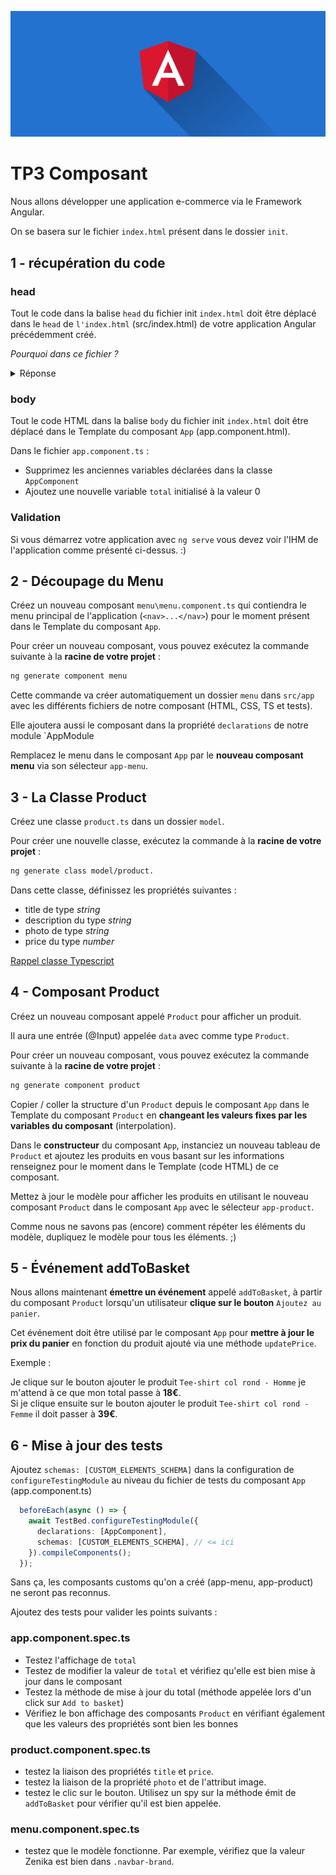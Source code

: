 ![Angular](./Angular.png)

# TP3 Composant

Nous allons développer une application e-commerce via le Framework Angular.

On se basera sur le fichier `index.html` présent dans le dossier `init`.

## 1 - récupération du code

### head

Tout le code dans la balise `head` du fichier init `index.html` doit être déplacé dans le `head` de `l'index.html` (src/index.html) de votre application Angular précédemment créé.

_Pourquoi dans ce fichier ?_

<details>
<summary>Réponse</summary>
Car la balise <b>head</b> est commune à toute nos pages. On a besoin donc de la charger qu'une seule fois au démarrage de notre application.
</details>

### body

Tout le code HTML dans la balise `body`  du fichier init `index.html` doit être déplacé dans le Template du composant `App` (app.component.html).

Dans le fichier `app.component.ts` :

- Supprimez les anciennes variables déclarées dans la classe `AppComponent`
- Ajoutez une nouvelle variable `total` initialisé à la valeur 0

### Validation

Si vous démarrez votre application avec `ng serve` vous devez voir l'IHM de l'application comme présenté ci-dessus. :)

## 2 - Découpage du Menu

Créez un nouveau composant `menu\menu.component.ts` qui contiendra le menu principal de l'application (`<nav>...</nav>`) pour le moment présent dans le Template du composant `App`.

Pour créer un nouveau composant, vous pouvez exécutez la commande suivante à la **racine de votre projet** :

```bash
ng generate component menu
```

Cette commande va créer automatiquement un dossier `menu` dans `src/app` avec les différents fichiers de notre composant (HTML, CSS, TS et tests).

Elle ajoutera aussi le composant dans la propriété `declarations` de notre module `AppModule

Remplacez le menu dans le composant `App` par le **nouveau composant menu** via son sélecteur `app-menu`.

## 3 - La Classe Product

Créez une classe `product.ts` dans un dossier `model`.

Pour créer une nouvelle classe, exécutez la commande à la **racine de votre projet** :

```bash
ng generate class model/product.
```

Dans cette classe, définissez les propriétés suivantes :

- title de type _string_
- description du type _string_
- photo de type _string_
- price du type _number_

[Rappel classe Typescript](https://www.typescriptlang.org/docs/handbook/classes.html)

## 4 - Composant Product

Créez un nouveau composant appelé `Product` pour afficher un produit.

Il aura une entrée (@Input) appelée `data` avec comme type `Product`.  

Pour créer un nouveau composant, vous pouvez exécutez la commande suivante à la **racine de votre projet** :

```bash
ng generate component product
```

Copier / coller la structure d'un `Product` depuis le composant `App` dans le Template du composant `Product` en **changeant les valeurs fixes par les variables du composant** (interpolation).

Dans le **constructeur** du composant `App`, instanciez un nouveau tableau de `Product` et ajoutez les produits en vous basant sur les informations renseignez pour le moment dans le Template (code HTML) de ce composant.

Mettez à jour le modèle pour afficher les produits en utilisant le nouveau composant `Product` dans le composant `App` avec le sélecteur `app-product`.

Comme nous ne savons pas (encore) comment répéter les éléments du modèle, dupliquez le modèle pour tous les éléments. ;)

## 5 - Événement addToBasket

Nous allons maintenant **émettre un événement** appelé `addToBasket`, à partir du composant `Product`
lorsqu'un utilisateur **clique sur le bouton** `Ajoutez au panier`.

Cet événement doit être utilisé par le composant `App` pour **mettre à jour le prix du panier** en fonction du produit ajouté via une méthode `updatePrice`.

Exemple :

Je clique sur le bouton ajouter le produit `Tee-shirt col rond - Homme` je m'attend à ce que mon total passe à **18€**.  
Si je clique ensuite sur le bouton ajouter le produit `Tee-shirt col rond - Femme` il doit passer à **39€**.

## 6 - Mise à jour des tests

Ajoutez `schemas: [CUSTOM_ELEMENTS_SCHEMA]` dans la configuration de `configureTestingModule` au niveau du fichier de tests du composant `App` (app.component.ts)

```ts
  beforeEach(async () => {
    await TestBed.configureTestingModule({
      declarations: [AppComponent],
      schemas: [CUSTOM_ELEMENTS_SCHEMA], // <= ici
    }).compileComponents();
  });
```

Sans ça, les composants customs qu'on a créé (app-menu, app-product) ne seront pas reconnus.

Ajoutez des tests pour valider les points suivants :

### app.component.spec.ts

- Testez l'affichage de `total`
- Testez de modifier la valeur de `total` et vérifiez qu'elle est bien mise à jour dans le composant
- Testez la méthode de mise à jour du total (méthode appelée lors d'un click sur `Add to basket`)
- Vérifiez le bon affichage des composants `Product` en vérifiant également que les valeurs des propriétés sont bien les bonnes

### product.component.spec.ts

- testez la liaison des propriétés `title` et `price`.
- testez la liaison de la propriété `photo` et de l'attribut image.
- testez le clic sur le bouton. Utilisez un spy sur la méthode émit de `addToBasket` pour vérifier qu'il est bien appelée.

### menu.component.spec.ts

- testez que le modèle fonctionne. Par exemple, vérifiez que la valeur Zenika est bien dans `.navbar-brand`.
